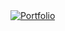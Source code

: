 <div id="badges">
  <a href="https://danilppzz.dev/">
    <img src="https://img.shields.io/badge/-Portfolio-white?logoColor=white&style=for-the-badge" alt="Portfolio"
  </a>
</div>
